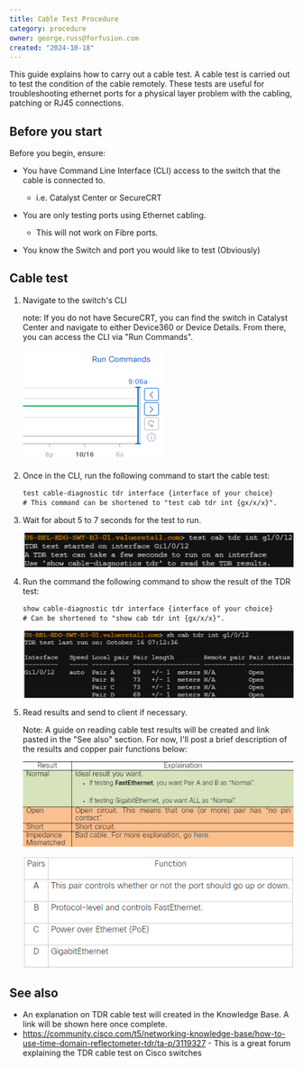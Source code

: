 ```yaml
---
title: Cable Test Procedure
category: procedure
owner: george.russ@forfusion.com
created: "2024-10-18"
---
```


This guide explains how to carry out a cable test. A cable test is carried out to test the condition of the cable remotely. These tests are useful for troubleshooting ethernet ports for a physical layer problem with the cabling, patching or RJ45 connections.

## Before you start

Before you begin, ensure:

* You have Command Line Interface (CLI) access to the switch that the cable is connected to.
  * i.e. Catalyst Center or SecureCRT

* You are only testing ports using Ethernet cabling.
  * This will not work on Fibre ports.

* You know the Switch and port you would like to test (Obviously)

## Cable test

1. Navigate to the switch's CLI

   note: If you do not have SecureCRT, you can find the switch in Catalyst Center and navigate to either Device360 or Device Details. From there, you can access the CLI via "Run Commands".

   ![](../../../assets/images/image-20241016120235746.png)

2. Once in the CLI, run the following command to start the cable test:

   ```txt
   test cable-diagnostic tdr interface {interface of your choice}
   # This command can be shortened to "test cab tdr int {gx/x/x}".
   ```

3. Wait for about 5 to 7 seconds for the test to run.

   ![](../../../assets/images/image-20241016121610991.png)

4. Run the command the following command to show the result of the TDR test:

   ```txt
   show cable-diagnostic tdr interface {interface of your choice}
   # Can be shortened to "show cab tdr int {gx/x/x}".
   ```

   ![](../../../assets/images/image-20241016121641018.png)

5. Read results and send to client if necessary.

   Note: A guide on reading cable test results will be created and link pasted in the "See also" section. For now, I'll post a brief description of the results and copper pair functions below:

   ![](../../../assets/images/image-20241016122756217.png)

   ![](../../../assets/images/image-20241016122859385.png)

## See also

* An explanation on TDR cable test will created in the Knowledge Base. A link will be shown here once complete.
* <https://community.cisco.com/t5/networking-knowledge-base/how-to-use-time-domain-reflectometer-tdr/ta-p/3119327> - This is a great forum explaining the TDR cable test on Cisco switches
